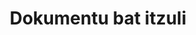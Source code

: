 ---
title: Dokumentu bat itzuli
description: Dokumentu bat itzuli
layout: docs
url: itzuli/dokumentuak
script: translateDocs
---